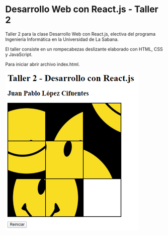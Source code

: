 # Desarrollo Web con React.js - Taller 2

Taller 2 para la clase Desarrollo Web con React.js, electiva del programa Ingeniería Informática en la Universidad de La Sabana.

El taller consiste en un rompecabezas deslizante elaborado con HTML, CSS y JavaScript.

Para iniciar abrir archivo index.html.

![](captura-taller.png)
